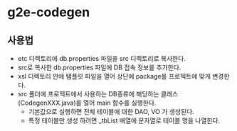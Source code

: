 # g2e-codegen

## 사용법
- etc 디렉토리에 db.properties 파일을 src 디렉토리로 복사한다.
- src로 복사한 db.properties 파일에 DB 접속 정보를 추가한다.
- xsl 디렉토리 안에 탬플릿 파일을 열어 상단에 package를 프로젝트에 맞게 변경한다.
- src 폴더에 프로젝트에서 사용하는 DB종류에 해당하는 클래스(CodegenXXX.java)를 열어 main 함수를 실행한다.
  * 기본값으로 실행하면 전체 테이블에 대한 DAO, VO 가 생성된다.
  * 특정 테이블만 생성 하려면 _tbList 배열에 문자열로 테이블 명을 나열한다.